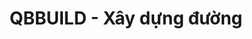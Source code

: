 ---
layout: post
title:  "QBBUILD - Xây dựng đường"
categories: [dijkstra, graph]
code: QBBUILD
src: QBBUILD.cpp
---